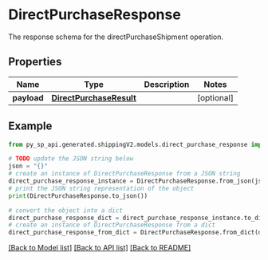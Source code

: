 # DirectPurchaseResponse

The response schema for the directPurchaseShipment operation.

## Properties

Name | Type | Description | Notes
------------ | ------------- | ------------- | -------------
**payload** | [**DirectPurchaseResult**](DirectPurchaseResult.md) |  | [optional] 

## Example

```python
from py_sp_api.generated.shippingV2.models.direct_purchase_response import DirectPurchaseResponse

# TODO update the JSON string below
json = "{}"
# create an instance of DirectPurchaseResponse from a JSON string
direct_purchase_response_instance = DirectPurchaseResponse.from_json(json)
# print the JSON string representation of the object
print(DirectPurchaseResponse.to_json())

# convert the object into a dict
direct_purchase_response_dict = direct_purchase_response_instance.to_dict()
# create an instance of DirectPurchaseResponse from a dict
direct_purchase_response_from_dict = DirectPurchaseResponse.from_dict(direct_purchase_response_dict)
```
[[Back to Model list]](../README.md#documentation-for-models) [[Back to API list]](../README.md#documentation-for-api-endpoints) [[Back to README]](../README.md)


